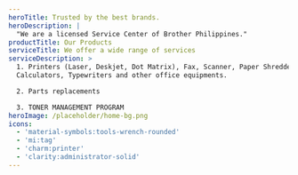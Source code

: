 ```yaml
---
heroTitle: Trusted by the best brands.
heroDescription: |
  "We are a licensed Service Center of Brother Philippines."
productTitle: Our Products
serviceTitle: We offer a wide range of services
serviceDescription: >
  1. Printers (Laser, Deskjet, Dot Matrix), Fax, Scanner, Paper Shredder,
  Calculators, Typewriters and other office equipments.

  2. Parts replacements

  3. TONER MANAGEMENT PROGRAM
heroImage: /placeholder/home-bg.png
icons:
  - 'material-symbols:tools-wrench-rounded'
  - 'mi:tag'
  - 'charm:printer'
  - 'clarity:administrator-solid'
---
```









